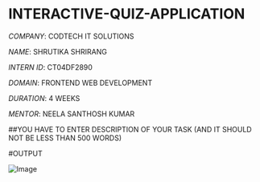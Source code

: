 # INTERACTIVE-QUIZ-APPLICATION

*COMPANY*: CODTECH IT SOLUTIONS

*NAME*: SHRUTIKA SHRIRANG

*INTERN ID*: CT04DF2890

*DOMAIN*: FRONTEND WEB DEVELOPMENT 

*DURATION*: 4 WEEKS

*MENTOR*: NEELA SANTHOSH KUMAR

##YOU HAVE TO ENTER DESCRIPTION OF YOUR TASK (AND IT SHOULD NOT BE LESS THAN 500 WORDS)

#OUTPUT

![Image](https://github.com/user-attachments/assets/18e2c388-7e63-479f-8d07-a30bb3a9ab45)
